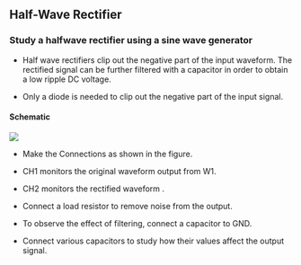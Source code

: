 Half-Wave Rectifier
---

### Study a halfwave rectifier using a sine wave generator

* Half wave rectifiers clip out the negative part of the input waveform. The rectified signal can be further filtered with a capacitor in order to obtain a low ripple DC voltage.

* Only a diode is needed to clip out the negative part of the input signal.

#### Schematic

![](https://github.com/fossasia/pslab-experiments/blob/master/images/schematics/halfwave.svg)

* Make the Connections as shown in the figure.

* CH1 monitors the original waveform output from W1.

* CH2 monitors the rectified waveform .

* Connect a load resistor to remove noise from the output.

* To observe the effect of filtering, connect a capacitor to GND.

* Connect various capacitors to study how their values affect the output signal.





